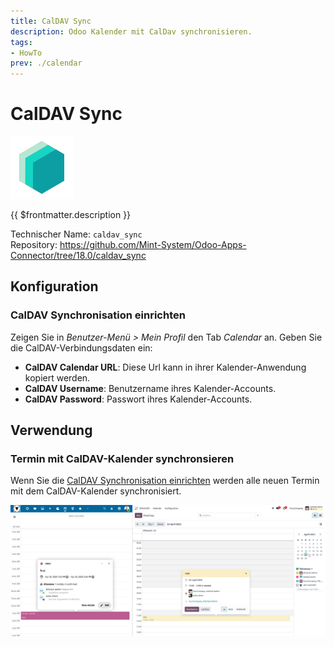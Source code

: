 ```yaml
---
title: CalDAV Sync
description: Odoo Kalender mit CalDav synchronisieren.
tags:
- HowTo
prev: ./calendar
---
```

# CalDAV Sync
![icon_oms_box](attachments/icons_odoo_mint_system.png)

{{ $frontmatter.description }}

Technischer Name: `caldav_sync`\
Repository: <https://github.com/Mint-System/Odoo-Apps-Connector/tree/18.0/caldav_sync>

## Konfiguration

### CalDAV Synchronisation einrichten

Zeigen Sie in *Benutzer-Menü > Mein Profil* den Tab *Calendar* an. Geben Sie die CalDAV-Verbindungsdaten ein:

* **CalDAV Calendar URL**: Diese Url kann in ihrer Kalender-Anwendung kopiert werden.
* **CalDAV Username**: Benutzername ihres Kalender-Accounts.
* **CalDAV Password**: Passwort ihres Kalender-Accounts.

## Verwendung

### Termin mit CalDAV-Kalender synchronsieren

Wenn Sie die [CalDAV Synchronisation einrichten](#CalDAV%20Synchronisation%20einrichten) werden alle neuen Termin mit dem CalDAV-Kalender synchronisiert.

![](attachments/CalDAV%20Nextcloud%20Odoo.png)